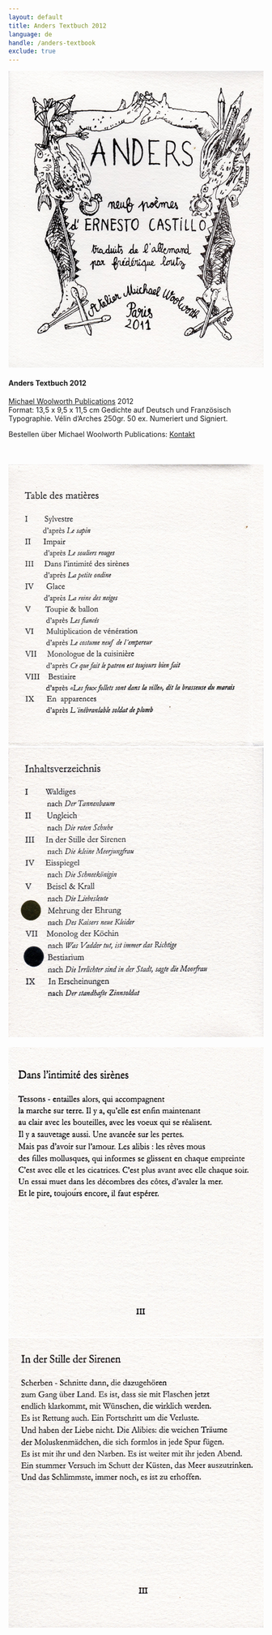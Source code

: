 ```yaml
---
layout: default
title: Anders Textbuch 2012
language: de
handle: /anders-textbook
exclude: true
---
```


<a rel="lightbox" data-lightbox="example-1" href="/images/anders-textbuch-cover.jpg" title="Anders Textbuch Cover"><img src="/images/anders-textbuch-cover.jpg" alt="Anders Textbuch Cover" class="img-left"></a>
#### Anders Textbuch 2012  
  
<a href="http://www.michaelwoolworth.com/books/anders" target="_blank">Michael Woolworth Publications</a> 2012  
Format: 13,5 x 9,5 x 11,5 cm
Gedichte auf Deutsch und Französisch
Typographie. Vélin d’Arches 250gr. 50 ex.
Numeriert und Signiert.

Bestellen über Michael Woolworth Publications: <a href="http://www.michaelwoolworth.com/contact" target="_blank">Kontakt</a>  
<br style="clear:both" />
<br style="clear:both" />  
<a rel="lightbox" data-lightbox="example-1" href="/images/anders-table-des-matieres.jpg" title="Anders Table de matieres"><img src="/images/anders-table-des-matieres.jpg" alt="Anders Table de matieres" class="img-left2"></a>
<a rel="lightbox" data-lightbox="example-1" href="/images/anders-inhalt.jpg" title="Anders Inhalt"><img src="/images/anders-inhalt.jpg" alt="Anders Inhalt" class="img-right2"></a>
<br style="clear:both" />
<br style="clear:both" />
<a rel="lightbox" data-lightbox="example-1" href="/images/anders-dans-la-intimite.jpg" title="Anders dans l'intimité des sirènes"><img src="/images/anders-dans-la-intimite.jpg" alt="Anders dans l'intimité des sirènes" class="img-left2"></a>
<a rel="lightbox" data-lightbox="example-1" href="/images/anders-in-der-stille.jpg" title="Anders In der Stille der Sirenen"><img src="/images/anders-in-der-stille.jpg" alt="In der Stille der Sirenen" class="img-right2"></a>
<br style="clear:both" />
<br style="clear:both" /> 

